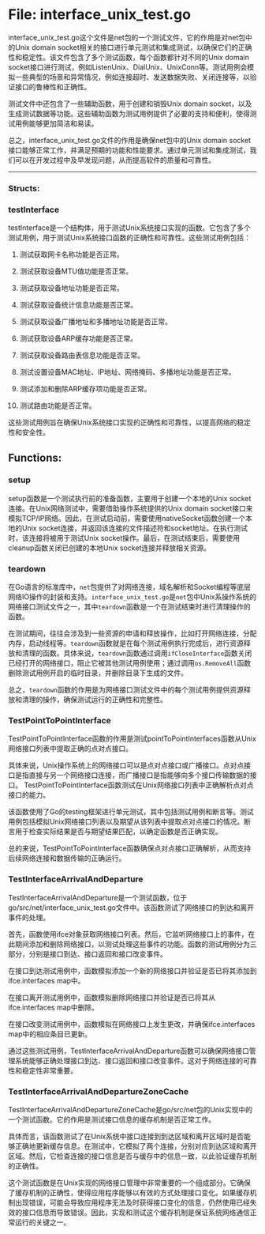 # File: interface_unix_test.go

interface_unix_test.go这个文件是net包的一个测试文件，它的作用是对net包中的Unix domain socket相关的接口进行单元测试和集成测试，以确保它们的正确性和稳定性。该文件包含了多个测试函数，每个函数都针对不同的Unix domain socket接口进行测试，例如ListenUnix、DialUnix、UnixConn等。测试用例会模拟一些典型的场景和异常情况，例如连接超时、发送数据失败、关闭连接等，以验证接口的鲁棒性和正确性。

测试文件中还包含了一些辅助函数，用于创建和销毁Unix domain socket，以及生成测试数据等功能。这些辅助函数为测试用例提供了必要的支持和便利，使得测试用例能够更加简洁和易读。

总之，interface_unix_test.go文件的作用是确保net包中的Unix domain socket接口能够正常工作，并满足预期的功能和性能要求。通过单元测试和集成测试，我们可以在开发过程中及早发现问题，从而提高软件的质量和可靠性。




---

### Structs:

### testInterface

testInterface是一个结构体，用于测试Unix系统接口实现的函数。它包含了多个测试用例，用于测试Unix系统接口函数的正确性和可靠性。这些测试用例包括：

1. 测试获取网卡名称功能是否正常。

2. 测试获取设备MTU值功能是否正常。

3. 测试获取设备地址功能是否正常。

4. 测试获取设备统计信息功能是否正常。

5. 测试获取设备广播地址和多播地址功能是否正常。

6. 测试获取设备ARP缓存功能是否正常。

7. 测试获取设备路由表信息功能是否正常。

8. 测试设置设备MAC地址、IP地址、网络掩码、多播地址功能是否正常。

9. 测试添加和删除ARP缓存项功能是否正常。

10. 测试路由功能是否正常。

这些测试用例旨在确保Unix系统接口实现的正确性和可靠性，以提高网络的稳定性和安全性。



## Functions:

### setup

setup函数是一个测试执行前的准备函数，主要用于创建一个本地的Unix socket连接。在Unix网络测试中，需要借助操作系统提供的Unix domain socket接口来模拟TCP/IP网络。因此，在测试启动前，需要使用nativeSocket函数创建一个本地的Unix socket连接，并返回该连接的文件描述符和socket地址。在执行测试时，该连接将被用于测试Unix socket操作。最后，在测试结束后，需要使用cleanup函数关闭已创建的本地Unix socket连接并释放相关资源。



### teardown

在Go语言的标准库中，`net`包提供了对网络连接，域名解析和Socket编程等底层网络IO操作的封装和支持。`interface_unix_test.go`是`net`包中Unix系操作系统的网络接口测试文件之一，其中`teardown`函数是一个在测试结束时进行清理操作的函数。

在测试期间，往往会涉及到一些资源的申请和释放操作，比如打开网络连接，分配内存，启动线程等。`teardown`函数就是在每个测试用例执行完成后，进行资源释放和清理的函数。具体来说，`teardown`函数通过调用`ifCloseInterface`函数关闭已经打开的网络接口，阻止它被其他测试用例使用；通过调用`os.RemoveAll`函数删除测试用例开启的临时目录，并删除目录下生成的文件。

总之，`teardown`函数的作用是为网络接口测试文件中的每个测试用例提供资源释放和清理的操作，确保测试运行的正确性和完整性。



### TestPointToPointInterface

TestPointToPointInterface函数的作用是测试pointToPointInterfaces函数从Unix网络接口列表中提取正确的点对点接口。 

具体来说，Unix操作系统上的网络接口可以是点对点接口或广播接口。点对点接口是指直接与另一个网络接口连接，而广播接口是指能够向多个接口传输数据的接口。 TestPointToPointInterface函数测试在Unix网络接口列表中正确解析点对点接口的能力。

该函数使用了Go的testing框架进行单元测试，其中包括测试用例和断言等。测试用例包括模拟Unix网络接口列表以及期望从该列表中提取点对点接口的情况。断言用于检查实际结果是否与期望结果匹配，以确定函数是否正确实现。

总的来说，TestPointToPointInterface函数确保点对点接口正确解析，从而支持后续网络连接和数据传输的正确运行。



### TestInterfaceArrivalAndDeparture

TestInterfaceArrivalAndDeparture是一个测试函数，位于go/src/net/interface_unix_test.go文件中。该函数测试了网络接口的到达和离开事件的处理。

首先，函数使用ifce对象获取网络接口列表。然后，它监听网络接口上的事件，在此期间添加和删除网络接口，以测试处理这些事件的功能。函数的测试用例分为三部分，分别是接口到达、接口返回和接口改变事件。

在接口到达测试用例中，函数模拟添加一个新的网络接口并验证是否已将其添加到ifce.interfaces map中。

在接口离开测试用例中，函数模拟删除网络接口并验证是否已将其从ifce.interfaces map中删除。

在接口改变测试用例中，函数模拟在网络接口上发生更改，并确保ifce.interfaces map中的相应条目已更新。

通过这些测试用例，TestInterfaceArrivalAndDeparture函数可以确保网络接口管理系统能够正确处理接口到达、接口返回和接口改变事件。这对于网络连接的可靠性和稳定性非常重要。



### TestInterfaceArrivalAndDepartureZoneCache

TestInterfaceArrivalAndDepartureZoneCache是go/src/net包的Unix实现中的一个测试函数。它的作用是测试接口信息的缓存机制是否正常工作。

具体而言，该函数测试了在Unix系统中接口连接到到达区域和离开区域时是否能够正确地更新缓存信息。在测试中，它模拟了两个连接，分别对应到达区域和离开区域。然后，它检查连接的接口信息是否与缓存中的信息一致，以此验证缓存机制的正确性。

这个测试函数是在Unix实现的网络接口管理中非常重要的一个组成部分。它确保了缓存机制的正确性，使得应用程序能够以有效的方式处理接口变化。如果缓存机制出现错误，可能会导致应用程序无法及时获得接口变化的信息，仍然使用已经失效的接口信息而导致错误。因此，实现和测试这个缓存机制是保证系统网络通信正常运行的关键之一。



